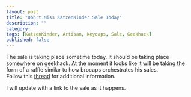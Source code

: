 ```yaml
---
layout: post
title: "Don't Miss KatzenKinder Sale Today"
description: ""
category: 
tags: [KatzenKinder, Artisan, Keycaps, Sale, Geekhack]
published: false 
---
```

The sale is taking place sometime today. It should be taking place somewhere on geekhack. At the moment it looks like it will be taking the form of a raffle similar to how brocaps orchestrates his sales.  
Follow this [thread](https://geekhack.org/index.php?topic=64501.0) for additional information.

I will update with a link to the sale as it happens.
